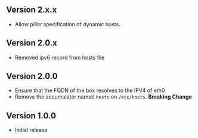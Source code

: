 ## Version 2.x.x

* Allow pillar specification of dynamic hosts.

## Version 2.0.x

* Removed ipv6 record from hosts file

## Version 2.0.0

* Ensure that the FQDN of the box resolves to the IPV4 of eth0
* Remove the accumulator named `hosts` on `/etc/hosts`. **Breaking Change**

## Version 1.0.0

* Initial release
